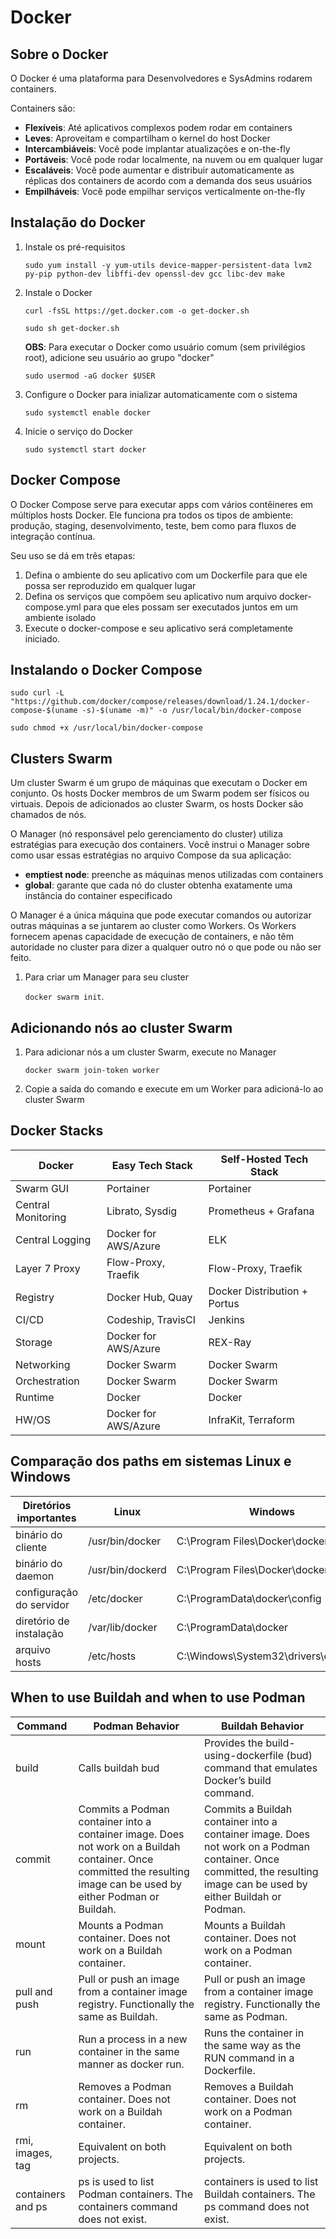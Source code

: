 # Docker

## Sobre o Docker

O Docker é uma plataforma para Desenvolvedores e SysAdmins rodarem containers.

Containers são:

- **Flexíveis**: Até aplicativos complexos podem rodar em containers
- **Leves**: Aproveitam e compartilham o kernel do host Docker
- **Intercambiáveis**: Você pode implantar atualizações e on-the-fly
- **Portáveis**: Você pode rodar localmente, na nuvem ou em qualquer lugar
- **Escaláveis**: Você pode aumentar e distribuir automaticamente as réplicas dos containers de acordo com a demanda dos seus usuários
- **Empilháveis**: Você pode empilhar serviços verticalmente on-the-fly

## Instalação do Docker

1. Instale os pré-requisitos

    ```sudo yum install -y yum-utils device-mapper-persistent-data lvm2 py-pip python-dev libffi-dev openssl-dev gcc libc-dev make```

2. Instale o Docker

    ```curl -fsSL https://get.docker.com -o get-docker.sh```

    ```sudo sh get-docker.sh```

    **OBS**: Para executar o Docker como usuário comum (sem privilégios root), adicione seu usuário ao grupo "docker"

    ```sudo usermod -aG docker $USER```

3. Configure o Docker para inializar automaticamente com o sistema

    ```sudo systemctl enable docker```

4. Inicie o serviço do Docker

    ```sudo systemctl start docker```

## Docker Compose

O Docker Compose serve para executar apps com vários contêineres em múltiplos hosts Docker. Ele funciona pra todos os tipos de ambiente: produção, staging, desenvolvimento, teste, bem como para fluxos de integração contínua.

Seu uso se dá em três etapas:

1. Defina o ambiente do seu aplicativo com um Dockerfile para que ele possa ser reproduzido em qualquer lugar
2. Defina os serviços que compõem seu aplicativo num arquivo docker-compose.yml para que eles possam ser executados juntos em um ambiente isolado
3. Execute o docker-compose e seu aplicativo será completamente iniciado.

## Instalando o Docker Compose

```sudo curl -L "https://github.com/docker/compose/releases/download/1.24.1/docker-compose-$(uname -s)-$(uname -m)" -o /usr/local/bin/docker-compose```

```sudo chmod +x /usr/local/bin/docker-compose```

## Clusters Swarm

Um cluster Swarm é um grupo de máquinas que executam o Docker em conjunto. Os hosts Docker membros de um Swarm podem ser físicos ou virtuais. Depois de adicionados ao cluster Swarm, os hosts Docker são chamados de nós.

O Manager (nó responsável pelo gerenciamento do cluster) utiliza estratégias para execução dos containers. Você instrui o Manager sobre como usar essas estratégias no arquivo Compose da sua aplicação:

- **emptiest node**: preenche as máquinas menos utilizadas com containers
- **global**: garante que cada nó do cluster obtenha exatamente uma instância do container especificado

O Manager é a única máquina que pode executar comandos ou autorizar outras máquinas a se juntarem ao cluster como Workers. Os Workers fornecem apenas capacidade de execução de containers, e não têm autoridade no cluster para dizer a qualquer outro nó o que pode ou não ser feito.

1. Para criar um Manager para seu cluster

    ```docker swarm init```.

## Adicionando nós ao cluster Swarm

1. Para adicionar nós a um cluster Swarm, execute no Manager

    ```docker swarm join-token worker```

2. Copie a saída do comando e execute em um Worker para adicioná-lo ao cluster Swarm

## Docker Stacks

Docker             | Easy Tech Stack        | Self-Hosted Tech Stack
-------------------|------------------------|--------------------------
Swarm GUI          | Portainer              | Portainer
Central Monitoring | Librato, Sysdig        | Prometheus + Grafana
Central Logging    | Docker for AWS/Azure   | ELK
Layer 7 Proxy      | Flow-Proxy, Traefik    | Flow-Proxy, Traefik
Registry           | Docker Hub, Quay       | Docker Distribution + Portus
CI/CD              | Codeship, TravisCI     | Jenkins
Storage            | Docker for AWS/Azure   | REX-Ray
Networking         | Docker Swarm           | Docker Swarm
Orchestration      | Docker Swarm           | Docker Swarm
Runtime            | Docker                 | Docker
HW/OS              | Docker for AWS/Azure   | InfraKit, Terraform

## Comparação dos paths em sistemas Linux e Windows

Diretórios importantes      |  Linux             | Windows
----------------------------|--------------------|---------------------------------------
binário do cliente          |  /usr/bin/docker   |  C:\Program Files\Docker\docker.exe
binário do daemon           |  /usr/bin/dockerd  |  C:\Program Files\Docker\dockerd.exe
configuração do servidor    |  /etc/docker       |  C:\ProgramData\docker\config
diretório de instalação     |  /var/lib/docker   |  C:\ProgramData\docker
arquivo hosts               |  /etc/hosts        |  C:\Windows\System32\drivers\etc\hosts

## When to use Buildah and when to use Podman

Command             | Podman Behavior               | Buildah Behavior
--------------------|-------------------------------|-----------------
build               | Calls buildah bud             | Provides the build-using-dockerfile (bud) command that emulates Docker’s build command.
commit              | Commits a Podman container into a container image. Does not work on a Buildah container. Once committed the resulting image can be used by either Podman or Buildah.  | Commits a Buildah container into a container image. Does not work on a Podman container. Once committed, the resulting image can be used by either Buildah or Podman.
mount               | Mounts a Podman container. Does not work on a Buildah container.      | Mounts a Buildah container. Does not work on a Podman container.
pull and push       | Pull or push an image from a container image registry. Functionally the same as Buildah.  | Pull or push an image from a container image registry. Functionally the same as Podman.
run                 | Run a process in a new container in the same manner as docker run.    | Runs the container in the same way as the RUN command in a Dockerfile.
rm                  | Removes a Podman container. Does not work on a Buildah container.     | Removes a Buildah container. Does not work on a Podman container.
rmi, images, tag    | Equivalent on both projects.                                          | Equivalent on both projects.
containers and ps   | ps is used to list Podman containers. The containers command does not exist.  | containers is used to list Buildah containers. The ps command does not exist.
